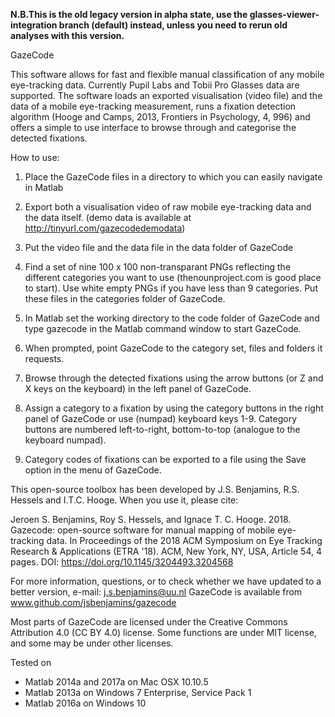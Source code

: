 **N.B.This is the old legacy version in alpha state, use the glasses-viewer-integration branch (default) instead, unless you need to rerun old analyses with this version.**

GazeCode

This software allows for fast and flexible manual classification of any
mobile eye-tracking data. Currently Pupil Labs and Tobii Pro Glasses data 
are supported. The software loads an exported visualisation (video file) 
and the data of a mobile eye-tracking measurement, runs a fixation
detection algorithm (Hooge and  Camps, 2013, Frontiers in Psychology, 4,
996) and offers a simple to use interface to browse through and
categorise the detected fixations.

How to use:
1) Place the GazeCode files in a directory to which you can easily navigate
in Matlab

2) Export both a visualisation video of raw mobile eye-tracking data and
the data itself. 
(demo data is available at http://tinyurl.com/gazecodedemodata)

3) Put the video file and the data file in the data folder of GazeCode

4) Find a set of nine 100 x 100 non-transparant PNGs reflecting the
different categories you want to use (thenounproject.com is good place to
start). Use white empty PNGs if you have less than 9 categories. Put
these files in the categories folder of GazeCode.

5) In Matlab set the working directory to the code folder of GazeCode and 
type gazecode in the Matlab command window to start GazeCode.

6) When prompted, point GazeCode to the category set, files and folders it
requests.

7) Browse through the detected fixations using the arrow buttons (or Z
and X keys on the keyboard) in the left panel of GazeCode.

8) Assign a category to a fixation by using the category buttons in the
right panel of GazeCode or use (numpad) keyboard keys 1-9. Category
buttons are numbered left-to-right, bottom-to-top (analogue to the
keyboard numpad).

9) Category codes of fixations can be exported to a file using the Save
option in the menu of GazeCode.

This open-source toolbox has been developed by J.S. Benjamins, R.S.
Hessels and I.T.C. Hooge. When you use it, please cite:

Jeroen S. Benjamins, Roy S. Hessels, and Ignace T. C. Hooge. 2018. Gazecode: open-source software for manual mapping of mobile eye-tracking data. In Proceedings of the 2018 ACM Symposium on Eye Tracking Research & Applications (ETRA '18). ACM, New York, NY, USA, Article 54, 4 pages. DOI: https://doi.org/10.1145/3204493.3204568

For more information, questions, or to check whether we have updated to a
better version, e-mail: j.s.benjamins@uu.nl 
GazeCode is available from www.github.com/jsbenjamins/gazecode

Most parts of  GazeCode are licensed under the Creative Commons
Attribution 4.0 (CC BY 4.0) license. Some functions are under MIT
license, and some may be under other licenses.

Tested on
- Matlab 2014a and 2017a on Mac OSX 10.10.5
- Matlab 2013a on Windows 7 Enterprise, Service Pack 1
- Matlab 2016a on Windows 10
